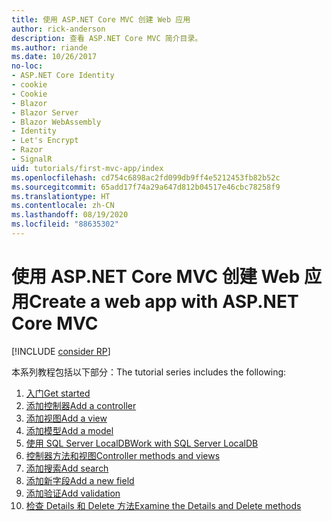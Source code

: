 ```yaml
---
title: 使用 ASP.NET Core MVC 创建 Web 应用
author: rick-anderson
description: 查看 ASP.NET Core MVC 简介目录。
ms.author: riande
ms.date: 10/26/2017
no-loc:
- ASP.NET Core Identity
- cookie
- Cookie
- Blazor
- Blazor Server
- Blazor WebAssembly
- Identity
- Let's Encrypt
- Razor
- SignalR
uid: tutorials/first-mvc-app/index
ms.openlocfilehash: cd754c6898ac2fd099db9ff4e5212453fb82b52c
ms.sourcegitcommit: 65add17f74a29a647d812b04517e46cbc78258f9
ms.translationtype: HT
ms.contentlocale: zh-CN
ms.lasthandoff: 08/19/2020
ms.locfileid: "88635302"
---
```

# <a name="create-a-web-app-with-aspnet-core-mvc"></a><span data-ttu-id="8100d-103">使用 ASP.NET Core MVC 创建 Web 应用</span><span class="sxs-lookup"><span data-stu-id="8100d-103">Create a web app with ASP.NET Core MVC</span></span>

[!INCLUDE [consider RP](~/includes/razor.md)]

<span data-ttu-id="8100d-104">本系列教程包括以下部分：</span><span class="sxs-lookup"><span data-stu-id="8100d-104">The tutorial series includes the following:</span></span>

1. [<span data-ttu-id="8100d-105">入门</span><span class="sxs-lookup"><span data-stu-id="8100d-105">Get started</span></span>](start-mvc.md)
1. [<span data-ttu-id="8100d-106">添加控制器</span><span class="sxs-lookup"><span data-stu-id="8100d-106">Add a controller</span></span>](adding-controller.md)
1. [<span data-ttu-id="8100d-107">添加视图</span><span class="sxs-lookup"><span data-stu-id="8100d-107">Add a view</span></span>](adding-view.md)
1. [<span data-ttu-id="8100d-108">添加模型</span><span class="sxs-lookup"><span data-stu-id="8100d-108">Add a model</span></span>](adding-model.md)
1. [<span data-ttu-id="8100d-109">使用 SQL Server LocalDB</span><span class="sxs-lookup"><span data-stu-id="8100d-109">Work with SQL Server LocalDB</span></span>](working-with-sql.md)
1. [<span data-ttu-id="8100d-110">控制器方法和视图</span><span class="sxs-lookup"><span data-stu-id="8100d-110">Controller methods and views</span></span>](controller-methods-views.md)
1. [<span data-ttu-id="8100d-111">添加搜索</span><span class="sxs-lookup"><span data-stu-id="8100d-111">Add search</span></span>](search.md)
1. [<span data-ttu-id="8100d-112">添加新字段</span><span class="sxs-lookup"><span data-stu-id="8100d-112">Add a new field</span></span>](new-field.md)
1. [<span data-ttu-id="8100d-113">添加验证</span><span class="sxs-lookup"><span data-stu-id="8100d-113">Add validation</span></span>](validation.md)
1. [<span data-ttu-id="8100d-114">检查 Details 和 Delete 方法</span><span class="sxs-lookup"><span data-stu-id="8100d-114">Examine the Details and Delete methods</span></span>](details.md)
